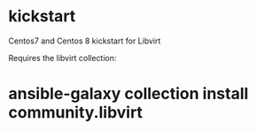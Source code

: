 # kickstart
Centos7 and  Centos 8 kickstart for Libvirt 

Requires the libvirt collection:
# ansible-galaxy collection install community.libvirt
